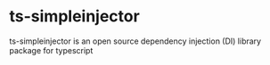 # ts-simpleinjector
ts-simpleinjector is an open source dependency injection (DI) library package for typescript

